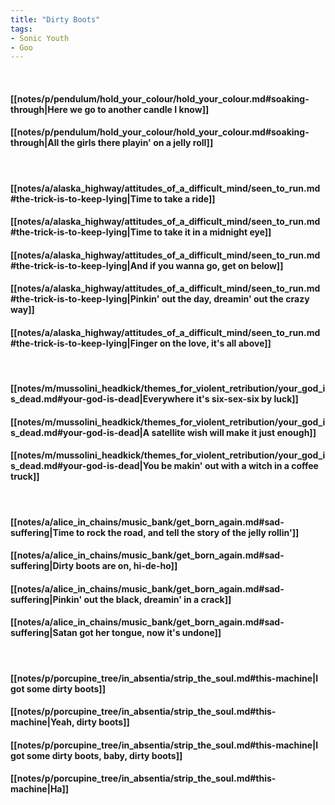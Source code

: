 ```yaml
---
title: "Dirty Boots"
tags:
- Sonic Youth
- Goo
---
```

&nbsp;
#### [[notes/p/pendulum/hold_your_colour/hold_your_colour.md#soaking-through|Here we go to another candle I know]]
#### [[notes/p/pendulum/hold_your_colour/hold_your_colour.md#soaking-through|All the girls there playin' on a jelly roll]]
&nbsp;
#### [[notes/a/alaska_highway/attitudes_of_a_difficult_mind/seen_to_run.md#the-trick-is-to-keep-lying|Time to take a ride]]
#### [[notes/a/alaska_highway/attitudes_of_a_difficult_mind/seen_to_run.md#the-trick-is-to-keep-lying|Time to take it in a midnight eye]]
#### [[notes/a/alaska_highway/attitudes_of_a_difficult_mind/seen_to_run.md#the-trick-is-to-keep-lying|And if you wanna go, get on below]]
#### [[notes/a/alaska_highway/attitudes_of_a_difficult_mind/seen_to_run.md#the-trick-is-to-keep-lying|Pinkin' out the day, dreamin' out the crazy way]]
#### [[notes/a/alaska_highway/attitudes_of_a_difficult_mind/seen_to_run.md#the-trick-is-to-keep-lying|Finger on the love, it's all above]]
&nbsp;
#### [[notes/m/mussolini_headkick/themes_for_violent_retribution/your_god_is_dead.md#your-god-is-dead|Everywhere it's six-sex-six by luck]]
#### [[notes/m/mussolini_headkick/themes_for_violent_retribution/your_god_is_dead.md#your-god-is-dead|A satellite wish will make it just enough]]
#### [[notes/m/mussolini_headkick/themes_for_violent_retribution/your_god_is_dead.md#your-god-is-dead|You be makin' out with a witch in a coffee truck]]
&nbsp;
#### [[notes/a/alice_in_chains/music_bank/get_born_again.md#sad-suffering|Time to rock the road, and tell the story of the jelly rollin']]
#### [[notes/a/alice_in_chains/music_bank/get_born_again.md#sad-suffering|Dirty boots are on, hi-de-ho]]
#### [[notes/a/alice_in_chains/music_bank/get_born_again.md#sad-suffering|Pinkin' out the black, dreamin' in a crack]]
#### [[notes/a/alice_in_chains/music_bank/get_born_again.md#sad-suffering|Satan got her tongue, now it's undone]]
&nbsp;
#### [[notes/p/porcupine_tree/in_absentia/strip_the_soul.md#this-machine|I got some dirty boots]]
#### [[notes/p/porcupine_tree/in_absentia/strip_the_soul.md#this-machine|Yeah, dirty boots]]
#### [[notes/p/porcupine_tree/in_absentia/strip_the_soul.md#this-machine|I got some dirty boots, baby, dirty boots]]
#### [[notes/p/porcupine_tree/in_absentia/strip_the_soul.md#this-machine|Ha]]
